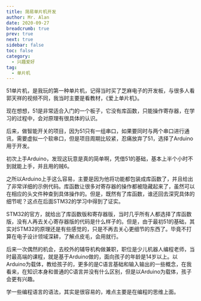```yaml
---
title: 简易单片机开发
author: Mr. Alan
date: 2020-09-27
breadcrumb: true
prev: true
next: true
sidebar: false
toc: false
category:
  - 兴趣爱好
tag:
  - 单片机
---
```

51单片机，是我玩的第一种单片机，记得当时买了芝麻电子的开发板，与很多人看郭天祥的视频不同，我当时主要是看教材，《爱上单片机》。

现在想想，51是非常适合入门的一个板子，它没有库函数，只能操作寄存器，在学习的过程中，会对原理有很具体的认识。

后来，做智能开关的项目，因为51只有一组串口，如果要同时与两个串口进行通讯，需要虚拟一个软串口，但是项目周期比较紧，忍痛放弃了51，选择了Arduino用于开发。

初次上手Arduino，发现这玩意是真的简单啊，凭借51的基础，基本上半个小时不到就能上手，并且用的贼6。

之所以Arduino上手这么容易，主要是因为他将功能都包装成库函数了，并且给出了非常详细的示例代码。库函数让很多对寄存器的操作都被隐藏起来了，虽然可以在相应的头文件种查到具体操作的。但是，既然有了库函数，谁还回去深究具体的细节呢？这点在后面STM32的学习中得到了证实。

STM32的官方，就给出了库函数版和寄存器版，当时几乎所有人都选择了库函数版，没有人再去关心寄存器版的代码是什么样子的。但是，由于最初51的基础，其实对STM32的原理还是有些感觉的，只是不再去关心更细节的东西了。毕竟不打算在电子设计领域深耕，了解点皮毛，会用就行。

后来一次偶然的机会，去校外的辅导机构做兼职，职位是少儿机器人编程老师，当时最高端的课程，就是基于Arduino做的，面向孩子的年龄是14岁以上。以Arduino为载体，教给孩子的，更多的是C语言基础和输入输出的一些概念，在我看来，在知识本身和普通的C语言并没有什么区别，但是以Arduino为载体，孩子会更有兴趣。

学一些编程语言的语法，其实是很容易的，难点主要是在编程的思维上面。
